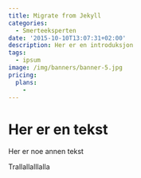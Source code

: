 ```yaml
---
title: Migrate from Jekyll
categories:
  - Smerteeksperten
date: '2015-10-10T13:07:31+02:00'
description: Her er en introduksjon
tags:
  - ipsum
image: /img/banners/banner-5.jpg
pricing:
  plans:
    - 
---
```

# Her er en tekst

Her er noe annen tekst

Trallallalllalla

